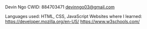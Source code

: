 Devin Ngo
CWID: 884703471
devinngo03@gmail.com

Languages used: HTML, CSS, JavaScript
Websites where I learned:
https://developer.mozilla.org/en-US/
https://www.w3schools.com/
